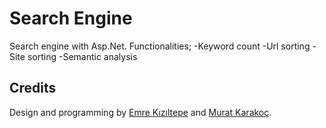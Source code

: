# Search Engine
Search engine with Asp.Net. Functionalities;
-Keyword count
-Url sorting
-Site sorting
-Semantic analysis

## Credits
Design and programming by [Emre Kızıltepe](https://github.com/emrekiziltepe) and [Murat Karakoç](https://github.com/murat199).
